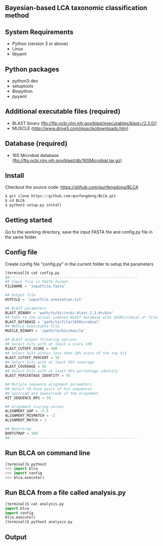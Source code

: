 Bayesian-based LCA taxonomic classification method
--------------------------------------------------

## System Requirements
* Python (version 3 or above)
* Linux
* libyaml

## Python packages
* python3-dev
* setuptools
* Biopython
* pyyaml

## Additional executable files (required)
* BLAST binary (ftp://ftp.ncbi.nlm.nih.gov/blast/executables/blast+/2.3.0/)
* MUSCLE (http://www.drive5.com/muscle/downloads.htm)

## Database (required)
* 16S Microbial database (ftp://ftp.ncbi.nlm.nih.gov/blast/db/16SMicrobial.tar.gz)

## Install
Checkout the source code: https://github.com/qunfengdong/BLCA
```python
$ git clone https://github.com/qunfengdong/BLCA.git
$ cd BLCA
$ python3 setup.py install
```

## Getting started
Go to the working directory, save the input FASTA file and config.py file in the same folder.

## Config file
Create config file "config.py" in the current folder to setup the parameters
```python
[terminal]$ cat config.py
##-----------------------------------------------------------
## Input file in FASTA format
FILENAME = 'inputfile.fasta'

## Output file
OUTFILE = 'inputfile.annotation.txt'

## BLAST parameters
BLAST_BINARY = 'path/to/dir/ncbi-blast-2.3.0+/bin'
## Path to the actual indexed BLAST database with 16SMicrobial.n* files
BLAST_DATABASE = 'path/to/file/16SMicrobial'
## MUSCLE executable file
MUSCLE_BINARY = '/path/to/bin/muscle'

## BLAST output filtering options
## Select hits with at least a score 100
BLAST_CUTOFF_SCORE = 100
## Select hits within less then 10% score of the top hit
BLAST_CUTOFF_PERCENT = 10
## Select hits with at least 95% coverage
BLAST_COVERAGE = 95
## Select hits with at least 95% percentage identity
BLAST_PERCENTAGE_IDENTITY = 95

## Mutiple sequence alignment parameters
## Select 10 base pairs of hit sequences
## upstream and downstream of the alignment
HIT_SEQUENCE_BPS = 10

## Alignment scoring values
ALIGNMENT_GAP = -2.5
ALIGNMENT_MISMATCH = -2
ALIGNMENT_MATCH = 1

## Bootstrap
BOOTSTRAP = 100
##-----------------------------------------------------------
```

## Run BLCA on command line
```python
[terminal]$ python3
>>> import blca
>>> import config
>>> blca.execute()
```

## Run BLCA from a file called analysis.py
```python
[terminal]$ cat analysis.py
import blca
import config
blca.execute()
[terminal]$ python3 analysis.py
```

## Output




